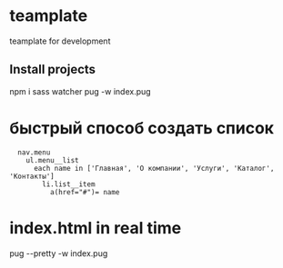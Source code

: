 # teamplate
teamplate for development

## Install projects
npm i
sass watcher
pug -w index.pug

# быстрый способ создать список
      nav.menu
        ul.menu__list
          each name in ['Главная', 'О компании', 'Услуги', 'Каталог', 'Контакты']
            li.list__item
              a(href="#")= name

# index.html in real time
pug --pretty -w index.pug